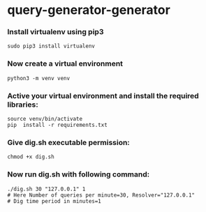 # query-generator-generator

### Install **virtualenv** using pip3

    sudo pip3 install virtualenv

### Now create a virtual environment

    python3 -m venv venv

### Active your virtual environment and install the required libraries:    

    source venv/bin/activate
    pip  install -r requirements.txt

### Give dig.sh executable permission:

    chmod +x dig.sh

### Now run dig.sh with following command:

    ./dig.sh 30 "127.0.0.1" 1
    # Here Number of queries per minute=30, Resolver="127.0.0.1"
    # Dig time period in minutes=1
